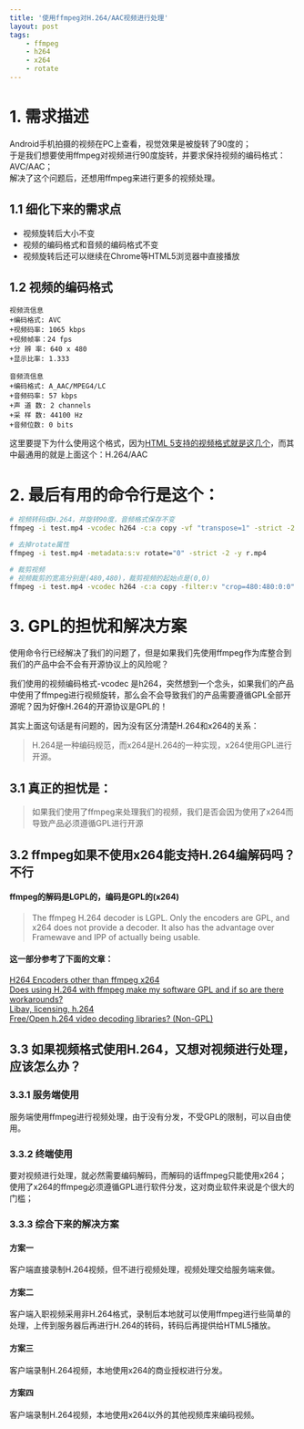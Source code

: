```yaml
---
title: '使用ffmpeg对H.264/AAC视频进行处理'
layout: post
tags:
    - ffmpeg
    - h264
    - x264
    - rotate
---
```


# 1. 需求描述
Android手机拍摄的视频在PC上查看，视觉效果是被旋转了90度的；  
于是我们想要使用ffmpeg对视频进行90度旋转，并要求保持视频的编码格式：AVC/AAC；  
解决了这个问题后，还想用ffmpeg来进行更多的视频处理。

## 1.1 细化下来的需求点
* 视频旋转后大小不变
* 视频的编码格式和音频的编码格式不变
* 视频旋转后还可以继续在Chrome等HTML5浏览器中直接播放

## 1.2 视频的编码格式
```
视频流信息
+编码格式: AVC
+视频码率: 1065 kbps
+视频帧率：24 fps
+分 辨 率: 640 x 480
+显示比率: 1.333

音频流信息
+编码格式: A_AAC/MPEG4/LC
+音频码率: 57 kbps
+声 道 数: 2 channels
+采 样 数: 44100 Hz
+音频位数: 0 bits

```
这里要提下为什么使用这个格式，因为[HTML 5支持的视频格式就是这几个](http://www.w3schools.com/html/html5_video.asp)，而其中最通用的就是上面这个：H.264/AAC

# 2. 最后有用的命令行是这个：
```bash
# 视频转码成H.264，并旋转90度，音频格式保存不变
ffmpeg -i test.mp4 -vcodec h264 -c:a copy -vf "transpose=1" -strict -2 -y out.mp4

# 去掉rotate属性
ffmpeg -i test.mp4 -metadata:s:v rotate="0" -strict -2 -y r.mp4

# 裁剪视频
# 视频裁剪的宽高分别是(480,480)，裁剪视频的起始点是(0,0)
ffmpeg -i test.mp4 -vcodec h264 -c:a copy -filter:v "crop=480:480:0:0" -strict -2 -y ret.mp4

```

# 3. GPL的担忧和解决方案
使用命令行已经解决了我们的问题了，但是如果我们先使用ffmpeg作为库整合到我们的产品中会不会有开源协议上的风险呢？  

我们使用的视频编码格式-vcodec 是h264，突然想到一个念头，如果我们的产品中使用了ffmpeg进行视频旋转，那么会不会导致我们的产品需要遵循GPL全部开源呢？因为好像H.264的开源协议是GPL的！  

其实上面这句话是有问题的，因为没有区分清楚H.264和x264的关系：  
> H.264是一种编码规范，而x264是H.264的一种实现，x264使用GPL进行开源。
  
  
## 3.1 真正的担忧是：  
> 如果我们使用了ffmpeg来处理我们的视频，我们是否会因为使用了x264而导致产品必须遵循GPL进行开源
  

## 3.2 ffmpeg如果不使用x264能支持H.264编解码吗？不行

#### ffmpeg的解码是LGPL的，编码是GPL的(x264)
> The ffmpeg H.264 decoder is LGPL. Only the encoders are GPL, and x264 does not provide a decoder.
> It also has the advantage over Framewave and IPP of actually being usable.
  
  
#### 这一部分参考了下面的文章：

[H264 Encoders other than ffmpeg x264](http://stackoverflow.com/questions/1968790/h264-encoders-other-than-ffmpeg-x264)  
[Does using H.264 with ffmpeg make my software GPL and if so are there workarounds?](http://ffmpeg-users.933282.n4.nabble.com/Does-using-H-264-with-ffmpeg-make-my-software-GPL-and-if-so-are-there-workarounds-td934364.html)  
[Libav, licensing, h.264](http://comments.gmane.org/gmane.comp.video.ffmpeg.libav.user/10274)  
[Free/Open h.264 video decoding libraries? (Non-GPL)](http://stackoverflow.com/questions/668494/free-open-h-264-video-decoding-libraries-non-gpl)  


## 3.3 如果视频格式使用H.264，又想对视频进行处理，应该怎么办？

### 3.3.1 服务端使用
服务端使用ffmpeg进行视频处理，由于没有分发，不受GPL的限制，可以自由使用。  

### 3.3.2 终端使用
要对视频进行处理，就必然需要编码解码，而解码的话ffmpeg只能使用x264；  
使用了x264的ffmpeg必须遵循GPL进行软件分发，这对商业软件来说是个很大的门槛；  

### 3.3.3 综合下来的解决方案

#### 方案一
客户端直接录制H.264视频，但不进行视频处理，视频处理交给服务端来做。

#### 方案二
客户端入职视频采用非H.264格式，录制后本地就可以使用ffmpeg进行些简单的处理，上传到服务器后再进行H.264的转码，转码后再提供给HTML5播放。

#### 方案三
客户端录制H.264视频，本地使用x264的商业授权进行分发。

#### 方案四
客户端录制H.264视频，本地使用x264以外的其他视频库来编码视频。